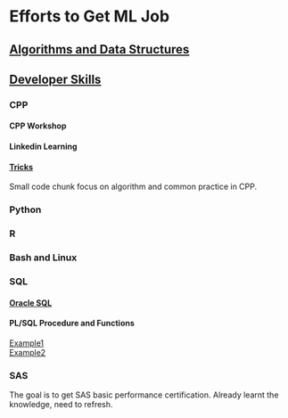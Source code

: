 # Efforts to Get ML Job

## [Algorithms and Data Structures](https://github.com/Guannan-Shen/pathToMLJob/tree/master/Algorithms)

## [Developer Skills](https://github.com/Guannan-Shen/pathToMLJob/tree/master/Developer_Basics)

### CPP

#### CPP Workshop

#### Linkedin Learning

#### [Tricks](https://github.com/Guannan-Shen/pathToMLJob/tree/master/Developer_Basics/cpp/tricks)

Small code chunk focus on algorithm and common practice in CPP.

### Python

### R

### Bash and Linux

### SQL

#### [Oracle SQL](https://github.com/Guannan-Shen/pathToMLJob/tree/master/Developer_Basics/SQL)

#### PL/SQL Procedure and Functions

[Example1](https://github.com/Guannan-Shen/pathToMLJob/blob/master/Developer_Basics/SQL/plsql_procedure.sql)  
[Example2](https://github.com/Guannan-Shen/pathToMLJob/blob/master/Developer_Basics/SQL/plsql_function%20.sql)  

### SAS

The goal is to get SAS basic performance certification. Already learnt the knowledge, need to refresh.
